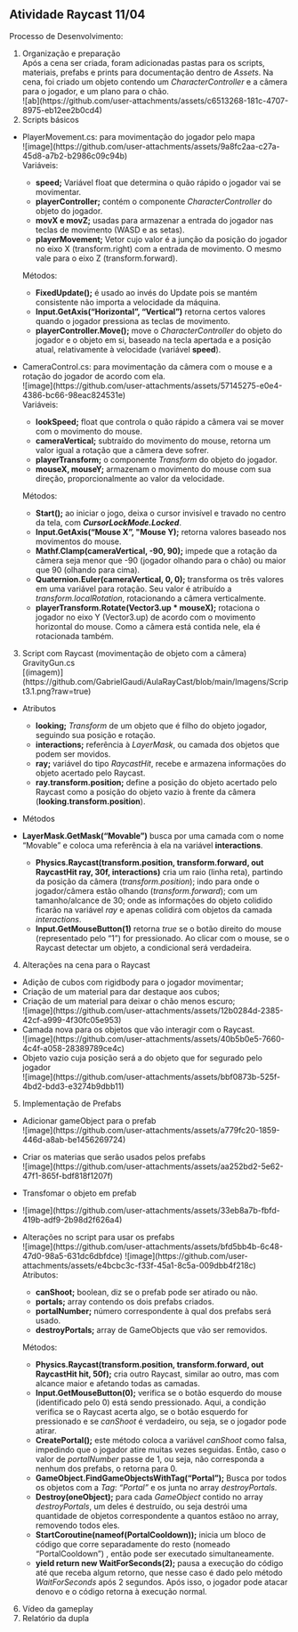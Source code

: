 <h2>Atividade Raycast 11/04</h2>
<p>Processo de Desenvolvimento:</p>
<ol>
<li>Organização e preparação<br>
Após a cena ser criada, foram adicionadas pastas para os scripts, materiais, prefabs e prints para documentação dentro de <em>Assets</em>. Na cena, foi criado um objeto contendo um <em>CharacterController</em> e a câmera para o jogador, e um plano para o chão.<br>
![ab](https://github.com/user-attachments/assets/c6513268-181c-4707-8975-eb12ee2b0cd4)



</li>
<li>Scripts básicos</li>
</ol>
<ul>
<li>
<p>PlayerMovement.cs: para movimentação do jogador pelo mapa<br>
![image](https://github.com/user-attachments/assets/9a8fc2aa-c27a-45d8-a7b2-b2986c09c94b)
<br>
Variáveis:</p>
<ul>
<li><strong>speed;</strong> Variável float que determina o quão rápido o jogador vai se movimentar.</li>
<li><strong>playerController;</strong> contém o componente <em>CharacterController</em> do objeto do jogador.</li>
<li><strong>movX e movZ;</strong> usadas para armazenar a entrada do jogador nas teclas de movimento (WASD e as setas).</li>
<li><strong>playerMovement;</strong> Vetor cujo valor é a junção da posição do jogador no eixo X (transform.right) com a entrada de movimento. O mesmo vale para o eixo Z (transform.forward).</li>
</ul>
<p>Métodos:</p>
<ul>
<li><strong>FixedUpdate();</strong> é usado ao invés do Update pois se mantém consistente não importa a velocidade da máquina.</li>
<li><strong>Input.GetAxis(“Horizontal”, “Vertical”)</strong> retorna certos valores quando o jogador pressiona as teclas de movimento.</li>
<li><strong>playerController.Move();</strong> move o <em>CharacterController</em> do objeto do jogador e o objeto em si, baseado na tecla apertada e a posição atual, relativamente à velocidade (variável <strong>speed</strong>).</li>
</ul>
</li>
<li>
<p>CameraControl.cs: para movimentação da câmera com o mouse e a rotação do jogador de acordo com ela.<br>
![image](https://github.com/user-attachments/assets/57145275-e0e4-4386-bc66-98eac824531e)
<br>
Variáveis:</p>
<ul>
<li><strong>lookSpeed;</strong> float que controla o quão rápido a câmera vai se mover com o movimento do mouse.</li>
<li><strong>cameraVertical;</strong> subtraído do movimento do mouse, retorna um valor igual a rotação que a câmera deve sofrer.</li>
<li><strong>playerTransform;</strong> o componente <em>Transform</em> do objeto do jogador.</li>
<li><strong>mouseX, mouseY;</strong> armazenam o movimento do mouse com sua direção, proporcionalmente ao valor da velocidade.</li>
</ul>
<p>Métodos:</p>
<ul>
<li><strong>Start();</strong> ao iniciar o jogo, deixa o cursor invisível e travado no centro da tela, com <em><strong>CursorLockMode.Locked</strong></em>.</li>
<li><strong>Input.GetAxis(“Mouse X”, "Mouse Y);</strong> retorna valores baseado nos movimentos do mouse.</li>
<li><strong>Mathf.Clamp(cameraVertical, -90, 90);</strong> impede que a rotação da câmera seja menor que -90 (jogador olhando para o chão) ou maior que 90 (olhando para cima).</li>
<li><strong>Quaternion.Euler(cameraVertical, 0, 0);</strong> transforma os três valores em uma variável para rotação. Seu valor é atribuído a <em>transform.localRotation</em>, rotacionando a câmera verticalmente.</li>
<li><strong>playerTransform.Rotate(Vector3.up * mouseX);</strong> rotaciona o jogador no eixo Y (Vector3.up) de acordo com o movimento horizontal do mouse. Como a câmera está contida nele, ela é rotacionada também.</li>
</ul>
</li>
</ul>
<ol start="3">
<li>Script com Raycast (movimentação de objeto com a câmera)<br>
GravityGun.cs<br>
[(imagem)](https://github.com/GabrielGaudi/AulaRayCast/blob/main/Imagens/Script3.1.png?raw=true)</li>
</ol>
<ul>
<li>
<p>Atributos</p>
<ul>
<li><strong>looking;</strong> <em>Transform</em> de um objeto que é filho do objeto jogador, seguindo sua posição e rotação.</li>
<li><strong>interactions;</strong> referência à <em>LayerMask</em>, ou camada dos objetos que podem ser movidos.</li>
<li><strong>ray;</strong> variável do tipo <em>RaycastHit</em>, recebe e armazena informações do objeto acertado pelo Raycast.</li>
<li><strong>ray.transform.position;</strong> define a posição do objeto acertado pelo Raycast como a posição do objeto vazio à frente da câmera (<strong>looking.transform.position</strong>).</li>
</ul>
</li>
<li>
<p>Métodos</p>
</li>
<li>
<p><strong>LayerMask.GetMask(“Movable”)</strong> busca por uma camada com o nome “Movable” e coloca uma referência à ela na variável <strong>interactions</strong>.</p>
<ul>
<li><strong>Physics.Raycast(transform.position, transform.forward, out RaycastHit ray, 30f, interactions)</strong> cria um raio (linha reta), partindo da posição da câmera (<em>transform.position</em>); indo para onde o jogador/câmera estão olhando (<em>transform.forward</em>); com um tamanho/alcance de 30; onde as informações do objeto colidido ficarão na variável <em>ray</em> e apenas colidirá com objetos da camada <em>interactions</em>.</li>
<li><strong>Input.GetMouseButton(1)</strong> retorna <em>true</em> se o botão direito do mouse (representado pelo “1”) for pressionado. Ao clicar com o mouse, se o Raycast detectar um objeto, a condicional será verdadeira.</li>
</ul>
</li>
</ul>
<ol start="4">
<li>Alterações na cena para o Raycast</li>
</ol>
<ul>
<li>Adição de cubos com rigidbody para o jogador movimentar;</li>
<li>Criação de um material para dar destaque aos cubos;</li>
<li>Criação de um material para deixar o chão menos escuro;<br>
![image](https://github.com/user-attachments/assets/12b0284d-2385-42cf-a999-4f30fc05e953)
</li>
<li>Camada nova para os objetos que vão interagir com o Raycast.<br>
![image](https://github.com/user-attachments/assets/40b5b0e5-7660-4c4f-a058-28389789ce4c)
</li>
<li>Objeto vazio cuja posição será a do objeto que for segurado pelo jogador<br>
![image](https://github.com/user-attachments/assets/bbf0873b-525f-4bd2-bdd3-e3274b9dbb11)
</li>
</ul>
<ol start="5">
<li>Implementação de Prefabs</li>
</ol>
<ul>
<li>
<p>Adicionar gameObject para o prefab<br>
![image](https://github.com/user-attachments/assets/a779fc20-1859-446d-a8ab-be1456269724)
</p>
</li>
<li>
<p>Criar os materias que serão usados pelos prefabs<br>
![image](https://github.com/user-attachments/assets/aa252bd2-5e62-47f1-865f-bdf818f1207f)
</p>
</li>
<li>
<p>Transfomar o objeto em prefab</p>
</li>
<li>
<p>![image](https://github.com/user-attachments/assets/33eb8a7b-fbfd-419b-adf9-2b98d2f626a4)
</p>
</li>
<li>
<p>Alterações no script para usar os prefabs<br>
![image](https://github.com/user-attachments/assets/bfd5bb4b-6c48-47d0-98a5-631dc6dbfdce)
![image](https://github.com/user-attachments/assets/e4bcbc3c-f33f-45a1-8c5a-009dbb4f218c)

<br>
Atributos:</p>
<ul>
<li><strong>canShoot;</strong> boolean, diz se o prefab pode ser atirado ou não.</li>
<li><strong>portals;</strong> array contendo os dois prefabs criados.</li>
<li><strong>portalNumber;</strong> número correspondente à qual dos prefabs será usado.</li>
<li><strong>destroyPortals;</strong> array de GameObjects que vão ser removidos.</li>
</ul>
<p>Métodos:</p>
<ul>
<li><strong>Physics.Raycast(transform.position, transform.forward, out RaycastHit hit, 50f);</strong> cria outro Raycast, similar ao outro, mas com alcance maior e afetando todas as camadas.</li>
<li><strong>Input.GetMouseButton(0);</strong> verifica se o botão esquerdo do mouse (identificado pelo 0) está sendo pressionado. Aqui, a condição verifica se o Raycast acerta algo, se o botão esquerdo for pressionado e se <em>canShoot</em> é verdadeiro, ou seja, se o jogador pode atirar.</li>
<li><strong>CreatePortal();</strong> este método coloca a variável <em>canShoot</em> como falsa, impedindo que o jogador atire muitas vezes seguidas. Então, caso o valor de <em>portalNumber</em> passe de 1, ou seja, não corresponda a nenhum dos prefabs, o retorna para 0.</li>
<li><strong>GameObject.FindGameObjectsWithTag(“Portal”);</strong> Busca por todos os objetos com a <em>Tag</em>: <em>“Portal”</em> e os junta no array <em>destroyPortals</em>.</li>
<li><strong>Destroy(oneObject);</strong> para cada <em>GameObject</em> contido no array <em>destroyPortals</em>, um deles é destruído, ou seja destrói uma quantidade de objetos correspondente a quantos estãoo no array, removendo todos eles.</li>
<li><strong>StartCoroutine(nameof(PortalCooldown));</strong> inicia um bloco de código que corre separadamente do resto (nomeado “PortalCooldown”) , então pode ser executado simultaneamente.</li>
<li><strong>yield return new WaitForSeconds(2);</strong> pausa a execução do código até que receba algum retorno, que nesse caso é dado pelo método <em>WaitForSeconds</em> após 2 segundos. Após isso, o jogador pode atacar denovo e o código retorna à execução normal.</li>
</ul>
</li>
</ul>
<ol start="6">
<li>Vídeo da gameplay</li>
<li>Relatório da dupla</li>
</ol>
